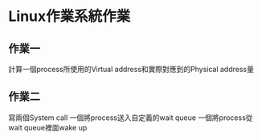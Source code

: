 # Linux作業系統作業

## 作業一
計算一個process所使用的Virtual address和實際對應到的Physical address量

## 作業二
寫兩個System call
一個將process送入自定義的wait queue
一個將process從wait queue裡面wake up
